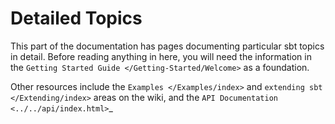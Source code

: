 Detailed Topics
===============

This part of the documentation has pages documenting particular sbt
topics in detail. Before reading anything in here, you will need the
information in the `Getting Started Guide </Getting-Started/Welcome>` as
a foundation.

Other resources include the `Examples </Examples/index>` and
`extending sbt </Extending/index>` areas on the wiki, and the
`API Documentation <../../api/index.html>`\_
